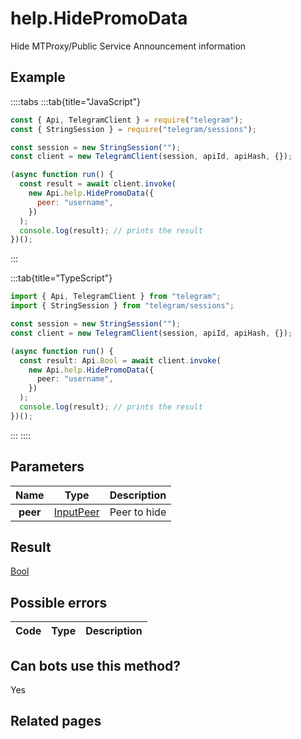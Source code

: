 # help.HidePromoData

Hide MTProxy/Public Service Announcement information

## Example

::::tabs
:::tab{title="JavaScript"}

```js
const { Api, TelegramClient } = require("telegram");
const { StringSession } = require("telegram/sessions");

const session = new StringSession("");
const client = new TelegramClient(session, apiId, apiHash, {});

(async function run() {
  const result = await client.invoke(
    new Api.help.HidePromoData({
      peer: "username",
    })
  );
  console.log(result); // prints the result
})();
```

:::

:::tab{title="TypeScript"}

```ts
import { Api, TelegramClient } from "telegram";
import { StringSession } from "telegram/sessions";

const session = new StringSession("");
const client = new TelegramClient(session, apiId, apiHash, {});

(async function run() {
  const result: Api.Bool = await client.invoke(
    new Api.help.HidePromoData({
      peer: "username",
    })
  );
  console.log(result); // prints the result
})();
```

:::
::::

## Parameters

|   Name   | Type                                                  | Description  |
| :------: | ----------------------------------------------------- | ------------ |
| **peer** | [InputPeer](https://core.telegram.org/type/InputPeer) | Peer to hide |

## Result

[Bool](https://core.telegram.org/type/Bool)

## Possible errors

| Code | Type | Description |
| :--: | ---- | ----------- |

## Can bots use this method?

Yes

## Related pages
